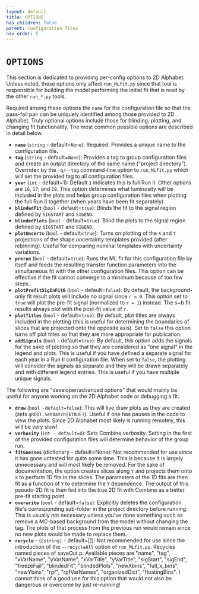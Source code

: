```yaml
---
layout: default
title: OPTIONS
has_children: false
parent: Configuration files
nav_order: 6
---
```


# `OPTIONS`

This section is dedicated to providing per-config options to 2D Alphabet. 
Unless noted, these options only affect `run_MLfit.py` since
that tool is responsible for building the model performing
the initial fit that is read by the other `run_*.py` tools.

Required among these options the `name` for the configuration file
so that the pass-fail pair can be uniquely identified among those provided
to 2D Alphabet.
Truly optional options include those for blinding, plotting, and changing 
fit functionality. The most common possible options are described in detail below.

- **`name`** (`string` - default=`None`): Required. Provides a unique name to the configuration file.
- **`tag`** (`string` - default=`None`): Provides a tag to group configuration files and 
  create an output directory of the same name ("project directory"). Overriden by
  the `-q/--tag` command-line option to `run_MLfit.py` which will set the provided tag
  to all configuration files.
- **`year`** (`int` - default=1): Default `1` indicates this is full Run II. Other options
  are `16`, `17`, and `18`. This option determines what luminosity will be included in the plots
  and helps group configuration files when plotting the full Run II together (when years have been fit
  separately).
- **`blindedFit`** (`bool` - default=`true`): Blinds the fit to the signal region defined by `SIGSTART` and `SIGEND`.
- **`blindedPlots`** (`bool` - default=`true`): Blind the plots to the signal region defined by `SIGSTART` and `SIGEND`.
- **`plotUncerts`** (`bool` - default=`true`): Turns on plotting of the `X` and `Y` projections of the
  shape uncertainty templates provided (after rebinning). Useful for comparing nominal templates
  with uncertainty variations.
- **`prerun`** (`bool` - default=`true`): Runs the ML fit for this configuration file
  by itself and feeds the resulting transfer function parameters into the simultaneous
  fit with the other configuration files. This option can be effective if the fit
  cannot converge to a minimum because of too few steps.
- **`plotPrefitSigInFitB`** (`bool` - default=`false`): By default, the background-only
  fit result plots will include no signal since `r = 0`. This option set to `true` will
  plot the pre-fit signal (normalized to `r = 1`) instead. The s+b fit results always
  plot with the post-fit value of `r`.
- **`plotTitles`** (`bool` - default=`true`): By default, plot titles are always included in the plotting
  (this is useful for determining the boundaries of slices that are projected onto the opposite axis).
  Set to `false` this option turns off plot titles so that they are more appropriate for publication.
- **`addSignals`** (`bool` - default=`true`): By default, this option adds the signals for the sake of plotting so that
  they are considered as "one signal" in the legend and plots. This is useful if you have defined a separate signal for each
  year in a Run II configuration file. When set to `false`, the plotting will consider the signals
  as separate and they will be drawn separately and with different legend entries. This is useful
  if you have multiple unique signals.

The following are "developer/advanced options" that would mainly be useful for anyone
working on the 2D Alphabet code or debugging a fit.

- **`draw`** (`bool -default=false`): This will live draw plots as they are created
  (sets `gROOT.SetBatch(kTRUE)`).
  Useful if one has pauses in the code to view the plots. Since 2D Alphabet most likely
  is running remotely, this will be very slow!
- **`verbosity`** (`int - default=0`): Sets Combine verbosity. Setting in the first of
  the provided configuration files will determine behavior of the group run.
- **`fitGuesses`** (dictionary - default=None): Not recommended for use since it has gone
  untested for quite some time. This is because it is largely unnecessary and will
  most likely be removed. For the sake of documentation, the option creates slices
  along `Y` and projects them onto `X` to perform 1D fits in the slices. The parameters
  of the 1D fits are then fit as a function of `Y` to determine the `Y` dependence.
  The output of this pseudo-2D fit is then fed into the true 2D fit with Combine as
  a better pre-fit starting point.
- **`overwrite`** (`bool` - default=`false`): Explicitly deletes the configuration file's
  corresponding sub-folder in the project directory before running. This is usually 
  not necessary unless you've done something such as remove a MC-based background
  from the model without changing the tag. The plots of that process from the previous
  run would remain since no new plots would be made to replace them.
- **`recycle`** - (`[string]` - default=[]): Not recommended for use since the introduction
  of the `--recycleAll` option of `run_MLfit.py`. Recycles named pieces of saveOut.p. 
  Available pieces are "name", "tag", "xVarName", "yVarName", "xVarTitle", "yVarTitle",
  "sigStart", "sigEnd", "freezeFail", "blindedFit", "blindedPlots", "newXbins", "full_x_bins",
  "newYbins", "rpf", "rpfVarNames", "organizedDict", "floatingBins". I cannot think
  of a good use for this option that would not also be dangerous or overcome by just re-running!
        